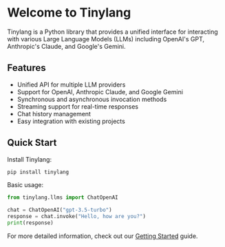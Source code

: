 # Welcome to Tinylang

Tinylang is a Python library that provides a unified interface for interacting with various Large Language Models (LLMs) including OpenAI's GPT, Anthropic's Claude, and Google's Gemini.

## Features

- Unified API for multiple LLM providers
- Support for OpenAI, Anthropic Claude, and Google Gemini
- Synchronous and asynchronous invocation methods
- Streaming support for real-time responses
- Chat history management
- Easy integration with existing projects

## Quick Start

Install Tinylang:

```bash
pip install tinylang
```

Basic usage:

```python
from tinylang.llms import ChatOpenAI

chat = ChatOpenAI("gpt-3.5-turbo")
response = chat.invoke("Hello, how are you?")
print(response)
```

For more detailed information, check out our [Getting Started](getting_started.md) guide.
